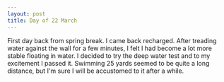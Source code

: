 ```yaml
---
layout: post
title: Day of 22 March
---
```

First day back from spring break. I came back recharged. After treading water against the wall for a few minutes, I felt I had become a lot more stable floating in water. I decided to try the deep water test and to my excitement I passed it. Swimming 25 yards seemed to be quite a long distance, but I'm sure I will be accustomed to it after a while. 